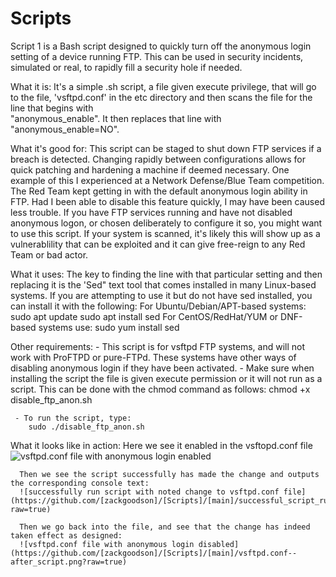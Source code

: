 # Scripts


Script 1 is a Bash script designed to quickly turn off the anonymous login setting of a device running FTP. This can be used in security incidents, simulated or real, to rapidly fill a security hole if needed.

  What it is:
      It's a simple .sh script, a file given execute privilege, that will go to the file, 'vsftpd.conf' in the etc directory and then scans the file for the line that begins with       
      "anonymous_enable". It then replaces that line with "anonymous_enable=NO". 

  What it's good for:
      This script can be staged to shut down FTP services if a breach is detected. Changing rapidly between configurations allows for quick patching and hardening a machine if deemed necessary. One example of this I experienced at a Network Defense/Blue Team competition. The Red Team kept getting in with the default anonymous login ability in FTP. Had I been able to disable this feature quickly, I may have been caused less trouble. If you have FTP services running and have not disabled anonymous logon, or chosen deliberately to configure it so, you might want to use this script. If your system is scanned, it's likely this will show up as a vulnerablility that can be exploited and it can give free-reign to any Red Team or bad actor.
      
  What it uses:
      The key to finding the line with that particular setting and then replacing it is the 'Sed" text tool that comes installed in many Linux-based systems. If you are attempting to use it but do not have sed installed, you can install it with the following:
          For Ubuntu/Debian/APT-based systems: 
              sudo apt update
              sudo apt install sed
          For CentOS/RedHat/YUM or DNF-based systems use:
              sudo yum install sed
              
  Other requirements:
     - This script is for vsftpd FTP systems, and will not work with ProFTPD or pure-FTPd. These systems have other ways of disabling anonymous login if they have been activated.
     - Make sure when installing the script the file is given execute permission or it will not run as a script. This can be done with the chmod command as follows:
           chmod +x disable_ftp_anon.sh
         
     - To run the script, type: 
        sudo ./disable_ftp_anon.sh
            

  What it looks like in action:
      Here we see it enabled in the vsftopd.conf file
      ![vsftpd.conf file with anonymous login enabled](https://github.com/[zackgoodson]/[Scripts]/[main]/vsftpd.conf--before_script.png?raw=true)

      Then we see the script successfully has made the change and outputs the corresponding console text:
      ![successfully run script with noted change to vsftpd.conf file](https://github.com/[zackgoodson]/[Scripts]/[main]/successful_script_run.png?raw=true)

      Then we go back into the file, and see that the change has indeed taken effect as designed:
      ![vsftpd.conf file with anonymous login disabled](https://github.com/[zackgoodson]/[Scripts]/[main]/vsftpd.conf--after_script.png?raw=true)


  

      
          
        












      

  

  
